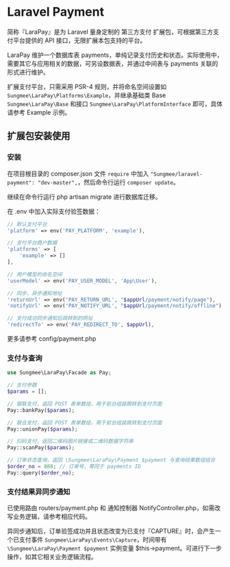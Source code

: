 # Laravel Payment

简称『LaraPay』是为 Laravel 量身定制的 第三方支付 扩展包，可根据第三方支付平台提供的 API 接口，无限扩展本包支持的平台。

LaraPay 维护一个数据库表 payments，单纯记录支付历史和状态。实际使用中，需要其它与应用相关的数据，可另设数据表，并通过中间表与 payments 关联的形式进行维护。

扩展支付平台，只需采用 PSR-4 规则，并将命名空间设置如 `Sungmee\LaraPay\Platforms\Example`，并继承基础类 Base `Sungmee\LaraPay\Base` 和接口 `Sungmee\LaraPay\PlatformInterface` 即可，具体请参考 Example 示例。

## 扩展包安装使用

### 安装

在项目根目录的 composer.json 文件 `require` 中加入 `"Sungmee/laravel-payment": "dev-master",`，然后命令行运行 `composer update`。

继续在命令行运行 php artisan migrate 进行数据库迁移。

在 .env 中加入实际支付验签数据：

```php
// 默认支付平台
'platform' => env('PAY_PLATFORM', 'example'),

// 支付平台商户数据
'platforms' => [
    'example' => []
],

// 用户模型的命名空间
'userModel' => env('PAY_USER_MODEL', 'App\User'),

// 同步、异步通知地址
'returnUrl' => env('PAY_RETURN_URL', "$appUrl/payment/notify/page"),
'notifyUrl' => env('PAY_NOTIFY_URL', "$appUrl/payment/notify/offline"),

// 支付成功同步通知后跳转到的网址
'redirectTo' => env('PAY_REDIRECT_TO', $appUrl),
```

更多请参考 config/payment.php

### 支付与查询

```php
use Sungmee\LaraPay\Facade as Pay;

// 支付参数
$params = [];

// 银联支付，返回 POST 表单数组，用于前台组装跳转到支付页面
Pay::bankPay($params);

// 联合支付，返回 POST 表单数组，用于前台组装跳转到支付页面
Pay::unionPay($params);

// 扫码支付，返回二维码图片链接或二维码数据字符串
Pay::scanPay($params);

// 订单状态查询，返回 \Sungmee\LaraPay\Payment $payment 与查询结果数组组合
$order_no = 888; // 订单号，等同于 payments ID
Pay::query($order_no);
```

### 支付结果异同步通知

已使用路由 routers/payment.php 和 通知控制器 NotifyController.php，如需改写业务逻辑，请参考相应代码。

异同步通知后，订单验签成功并且状态改变为已支付『CAPTURE』时，会产生一个已支付事件 `Sungmee\LaraPay\Events\Capture`，时间带有 `\Sungmee\LaraPay\Payment $payment` 实例变量 $this->payment。可进行下一步操作，如其它相关业务逻辑流程。